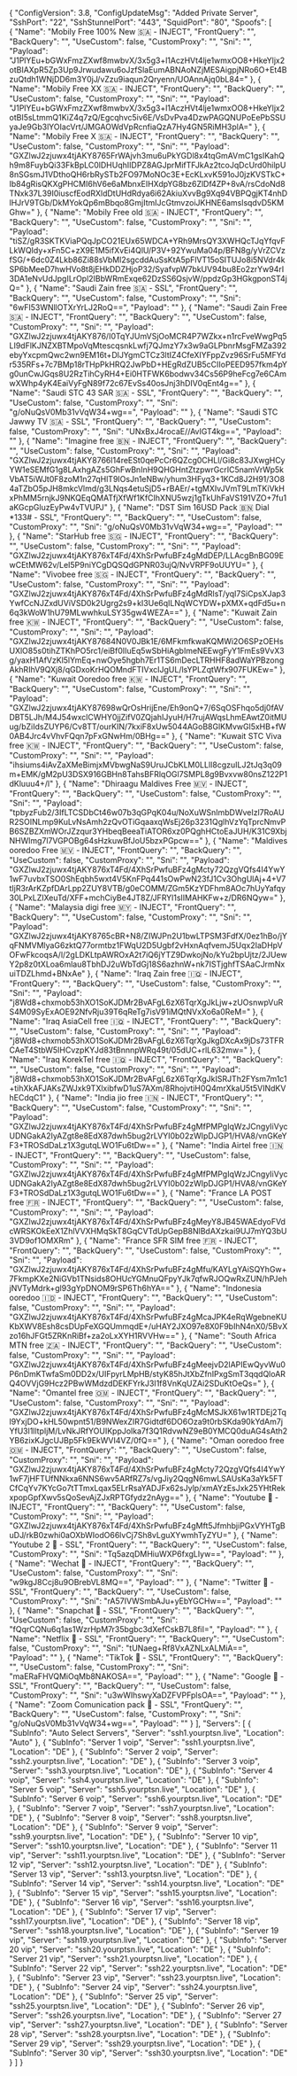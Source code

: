 {
    "ConfigVersion": 3.8,
    "ConfigUpdateMsg": "Added Private Server",
    "SshPort": "22",
    "SshStunnelPort": "443",
    "SquidPort": "80",
	"Spoofs": [  
	  {
			"Name": "Mobily Free 100% New 🇸🇦 - INJECT",
			"FrontQuery": "",
			"BackQuery": "",
			"UseCustom": false,
			"CustomProxy": "",
			"Sni": "",
			"Payload": "J1PlYEu+bGWxFmzZXwf8mwbvX/3x5g3+l1AczHVt4lje1wmxOO8+HkeYljx2otBIAXpR5Zp3Up9Jrwudawu6oJzfSlaEumABNAoNZjMESAigpjNRo6O+Et4BzuQtdh1WNjDD6m3Y0jJ/vZzu9iaqun2Qryenn/UOAnnAjq0bL84="
		}, 
{
			"Name": "Mobily Free XX 🇸🇦 - INJECT",
			"FrontQuery": "",
			"BackQuery": "",
			"UseCustom": false,
			"CustomProxy": "",
			"Sni": "",
			"Payload": "J1PlYEu+bGWxFmzZXwf8mwbvX/3x5g3+l1AczHVt4lje1wmxOO8+HkeYljx2otBI5sLtmmQ1KiZ4q7zQ/Egcqhvc5iv6E/VsDvPva4DzwPAGQNUPoEePbSSUyaJe9Gb3lYOIacVrt/JMGAOWdVpRcnfiaQzA7Hy4GN5RiMH3plA="
		}, 
{
			"Name": "Mobily Free X 🇸🇦 - INJECT",
			"FrontQuery": "",
			"BackQuery": "",
			"UseCustom": false,
			"CustomProxy": "",
			"Sni": "",
			"Payload": "GXZlwJ2zjuwx4tjAKY8765FrWAjvh3mu6uPkYGDl8x4tqGmAVmC1gsIKahQh9m8FuybQi33FkBpLC0lDHUqhIIDPZ8AGJprMifTFJkAz2tcoJqDcUrd0hilpU8nSGsmJ1VDthoQH6rbRySTb2FO97MoNOc3E+EcKLxvK591oJ0jzKVSTkC+Ib84gRisQKXgPHCMI6hV6e6aMbnxEIHXdpYG8bz6ZlDf4ZP+8vA/rsCdoNd8TNxk37L39I0iuscfEodRXldDtUHdRdya6i62AkiuXvvBg9Xq94VBPQgjKT4nhDlHJrV9TGb/DkMYokQp6mBbqo8GmjItmIJcGtmvzoiJKHNE6amslsqdvD5KMGhw="
		}, 
{
			"Name": "Mobily Free old 🇸🇦 - INJECT",
			"FrontQuery": "",
			"BackQuery": "",
			"UseCustom": false,
			"CustomProxy": "",
			"Sni": "",
			"Payload": "tiSZ/gR3SKTKViaPQqJpCO21EUx65WDCA+YRh9MrsQY3XWHQcTJqYfqvFLkWQIdy+xFn5C+zX9E1M5ifXvEi4QlU/P3V+92YwuMa04p/BFN8g/yVrZCVzfSG/+6dc0Z4Lkb86Zi88sVbMl2sgcddAuSsKtA5pFlVT15oSITUJo8i5NVdr4kSP6bMeeD7hwHVo8t8jEHkDDZHjoP32/SyafvpW7bkUV94bu8Eo2zrYw94rI3DA1eNvUdJpgILrOpl2IBbWRmExqe62DzSS6QsjvW/ppdzGp3HGkgponST4jQ="
		}, 
{
			"Name": "Saudi Zain free 🇸🇦 - SSL",
			"FrontQuery": "",
			"BackQuery": "",
			"UseCustom": false,
			"CustomProxy": "",
			"Sni": "6wFI53WNllOTXrYrLJ2RoQ==",
			"Payload": ""
		}, 
{
			"Name": "Saudi Zain Free 🇸🇦 - INJECT",
			"FrontQuery": "",
			"BackQuery": "",
			"UseCustom": false,
			"CustomProxy": "",
			"Sni": "",
			"Payload": "GXZlwJ2zjuwx4tjAKY876/I0TqYJUmVSjOoMCR4P7WZkx+n1rcFveWwgPq5LI9dFlKJNZXBTMpoVqMtescqsnkLwfj7QJmzY7x3w9aGLPbnrMsgFMZa392ebyYxcpmQwc2wn9EM16t+DlJYgmCTCz3ltIZ4CfeXIYFppZvz96SrFu5MFYdr535RFs+7c7BMp18rTHpPkHRQ2JwPbD+HEgRdZUB5cCIIoPEED957fkm4pYg0unCwJGqs8U2RzTihCyRH4+Ei0HTFWK6bodwv34Cs56P9heFcg7e6CAmwXWhp4yK4EaiVyFgN89f72c67EvSs40osJnj3hDIV0qEnt4g=="
		}, 
{
			"Name": "Saudi STC 43 SAR 🇸🇦 - SSL",
			"FrontQuery": "",
			"BackQuery": "",
			"UseCustom": false,
			"CustomProxy": "",
			"Sni": "g/oNuQsV0Mb31vVqW34+wg==",
			"Payload": ""
		}, 
{
			"Name": "Saudi STC Jawwy TV 🇸🇦 - SSL",
			"FrontQuery": "",
			"BackQuery": "",
			"UseCustom": false,
			"CustomProxy": "",
			"Sni": "UNxBxJ4rocaE//AvIGT4kg==",
			"Payload": ""
		}, 
       {
			"Name": "Imagine free 🇧🇳 - INJECT",
			"FrontQuery": "",
			"BackQuery": "",
			"UseCustom": false,
			"CustomProxy": "",
			"Sni": "",
			"Payload": "GXZlwJ2zjuwx4tjAKY8766l14reESt0qePcCr6QZcg0CHLl/Gi8c83JXwgHCyYW1eSEMfG1g8LAxhgAZs5GhFwBnInH9QHGHntZtzpwrGcrIC5namVrWp5kVbAT5iWJt0F8zoM1n27qHlT9IOsJn1eNBw/yhum3HFyq3+1KCd8J2H91/3O84aTZbO5pJH8mkcVlmd/g3LNqs4etuSjD5+rBAEr/+tgMXIvJVmT9LmTKiVkHxPhMM5rnjkJ9NKQEqQMATfjXfWf1KfCIhXNU5wzj1gTkUhFaVS191VZO+7fu1aKGcpGluzEyPw4vTVUPJ"
		}, 
       {
			"Name": "DST Sim 16USD Pack 🇧🇳  Dial *133# - SSL",
			"FrontQuery": "",
			"BackQuery": "",
			"UseCustom": false,
			"CustomProxy": "",
			"Sni": "g/oNuQsV0Mb31vVqW34+wg==",
			"Payload": ""
		}, 
{
			"Name": "StarHub free 🇸🇬 - INJECT",
			"FrontQuery": "",
			"BackQuery": "",
			"UseCustom": false,
			"CustomProxy": "",
			"Sni": "",
			"Payload": "GXZlwJ2zjuwx4tjAKY876xT4Fd/4XhSrPwfuBFz4gMdDEP/LLAcgBnBG09EwCEtMW62v/LeI5P9niYCgDQSQdGPNR03ujQ/NvVRPF9oUUYU="
		}, 
{
			"Name": "Vivobee free 🇸🇬 - INJECT",
			"FrontQuery": "",
			"BackQuery": "",
			"UseCustom": false,
			"CustomProxy": "",
			"Sni": "",
			"Payload": "GXZlwJ2zjuwx4tjAKY876xT4Fd/4XhSrPwfuBFz4gMdRlsT/yqI7SiCpsXJap3YwfCcNJZxdUViVSD0k2Ugrg2s9+kI3Ue6qILNqWCYDW+pXMX+qdFd5u+n6q3kWoW1hU79MLwwhkuLSY35gw4WEZA=="
		}, 
{
			"Name": "Kuwait Zain free 🇰🇼 - INJECT",
			"FrontQuery": "",
			"BackQuery": "",
			"UseCustom": false,
			"CustomProxy": "",
			"Sni": "",
			"Payload": "GXZlwJ2zjuwx4tjAKY87684N0V0JBk1E/6MFkmfkwaKQMWi2O6SPzOEHsUXlO85s0tihZTKhPO5rc1/eiBf0IIuEq5wSbHiAgbImeNEEwgFyY1FmEs9VvX3g/yaxH1AfVzKl5lYmEq+nwOye5hgbh7Er1TS6mDecLTRHHF8adWaYPBzongAkhRIhV9QXj8/qGDxoKrHQOMndFTIVxcIJgUL/lsYPLZqtWfx907FUKEw="
		}, 
{
			"Name": "Kuwait Ooredoo free 🇰🇼  - INJECT",
			"FrontQuery": "",
			"BackQuery": "",
			"UseCustom": false,
			"CustomProxy": "",
			"Sni": "",
			"Payload": "GXZlwJ2zjuwx4tjAKY87698wQrOsHrijEne/Eh9onQ+7/6SqOSFhqo5dj0fAVDBT5LJh/M4J54wxclCWHY0jjZifV0ZQjahIJyuH/H7rujAWqsLhmEAwtZ0itMUug/bZiIdsZUYP6/Cv8TT/ourKIN/7kxiF8xUw5044AGoB8GlKMvwGl5xHB+fW0AB4Jrc4vVhvFQqn7pFxGNwHm/0BHg=="
		}, 
{
			"Name": "Kuwait STC Viva free 🇰🇼 - INJECT",
			"FrontQuery": "",
			"BackQuery": "",
			"UseCustom": false,
			"CustomProxy": "",
			"Sni": "",
			"Payload": "ihsiums4iAvZaXMeBimjxMVbwgNaS9UruJCbKLM0LLlI8cgzuILJ2tJq3q09m+EMK/gM2pU3DSX916GBHn8TahsBFRlqOGl7SMPL8g9Bvxvw80nsZ122P1dKluuu4+/l"
		}, 
{
			"Name": "Dhiraagu Maldives Free 🇲🇻 - INJECT",
			"FrontQuery": "",
			"BackQuery": "",
			"UseCustom": false,
			"CustomProxy": "",
			"Sni": "",
			"Payload": "tpbyzFub2/3IfLTCSDbCt46w07b3qGPqK04u/NoXuWSnImbDWveIzl7RoAUR2SOINLmp9KuLvNsAmh2zQvOTiGqaaxqWsEj26p3231QglhVzYqTprcNmvPB6SZBZXmWOrJZzqur3YHbeqBeeaTiATOR6xz0PQghHCtoEaJUH/K31C9XbjNHWlmg7l7VGPOBg64sHzkuwBfJoU5bzxPGpcw=="
		}, 
{
			"Name": "Maldives ooredoo Free 🇲🇻 - INJECT",
			"FrontQuery": "",
			"BackQuery": "",
			"UseCustom": false,
			"CustomProxy": "",
			"Sni": "",
			"Payload": "GXZlwJ2zjuwx4tjAKY876xT4Fd/4XhSrPwfuBFz4gMcty72QzgVQfs4I4YwY1wF7uvbxTSO0ShEqbh5wxt4V5KnFPq441sOwPwN23fJ1Cv3OhgUlAj+4+V7tIjR3rArKZpfDArLpp2ZUY8VTB/g0eCOMM/ZGm5KzYDFhm8AOc7hUyYafqy30LPxLZIXeuTd/XFF+mchCiyBe4JT8Z/JFRYl1sIIMAHKFw+z/DR6NQyw="
		}, 
{
			"Name": "Malaysia digi free 🇲🇾 - INJECT",
			"FrontQuery": "",
			"BackQuery": "",
			"UseCustom": false,
			"CustomProxy": "",
			"Sni": "",
			"Payload": "GXZlwJ2zjuwx4tjAKY8765cBR+N8/ZIWJPn2U1bwLTPSM3FdfX/0ez1hBo/jYqFNMVMlyaG6zktQ77ormtbz1FWqU2D5Ugbf2vHxnAqfvemJ5Uqx2IaDHpVOFwFkcoqsA/l/2gLDKLtpAWROxA2t7iQ6jYTZ9DwkojNo/kYu2bpUjtz/2JUewY2p8z0tXLoa6mlau8TbhDJ2uWbTdGj18S6azhnW+nk7ISTjghfTSAaCJrmNxuiTDZLhmd+BNxAe"
		}, 
{
			"Name": "Iraq Zain free 🇮🇶  - INJECT",
			"FrontQuery": "",
			"BackQuery": "",
			"UseCustom": false,
			"CustomProxy": "",
			"Sni": "",
			"Payload": "j8Wd8+chxmob53hXO1SoKJDMr2BvAFgL6zX6TqrXgJkLjw+zUOsnwpVuRS4M09SyExAOE92NfvRju39T6qReTg7isV91iMQtNVxXo6a0ReM="
		}, 
{
			"Name": "Iraq AsiaCell free 🇮🇶  - INJECT",
			"FrontQuery": "",
			"BackQuery": "",
			"UseCustom": false,
			"CustomProxy": "",
			"Sni": "",
			"Payload": "j8Wd8+chxmob53hXO1SoKJDMr2BvAFgL6zX6TqrXgJkgDXcAx9jDs73TFRCAeT4StbW5IHCvzpKYJd83tBnnnpWRq49t/05dUC+rlL632mw="
		}, 
{
			"Name": "Iraq KorekTel free 🇮🇶  - INJECT",
			"FrontQuery": "",
			"BackQuery": "",
			"UseCustom": false,
			"CustomProxy": "",
			"Sni": "",
			"Payload": "j8Wd8+chxmob53hXO1SoKJDMr2BvAFgL6zX6TqrXgJkISRJTh2FYsm7m1c1+tihXkAFJAKsZWJxk9TXlxibfwD1uS7AXm/8RhojvtiH0Q4mrXkaU5t5VINdKVhECdqC1"
		}, 
{
			"Name": "India jio free 🇮🇳 - INJECT",
			"FrontQuery": "",
			"BackQuery": "",
			"UseCustom": false,
			"CustomProxy": "",
			"Sni": "",
			"Payload": "GXZlwJ2zjuwx4tjAKY876xT4Fd/4XhSrPwfuBFz4gMfPMPgIqWzJCngyIiVycUDNGakA2IyAZgt8e8EdX87dwh5bug2rLVYI0b02zWIpDJGP1/HVA8/vnGKeYF3+TROSdDaLz1X3gutqLWO1Fu6tDw=="
		}, 
{
			"Name": "India Airtel free 🇮🇳 - INJECT",
			"FrontQuery": "",
			"BackQuery": "",
			"UseCustom": false,
			"CustomProxy": "",
			"Sni": "",
			"Payload": "GXZlwJ2zjuwx4tjAKY876xT4Fd/4XhSrPwfuBFz4gMfPMPgIqWzJCngyIiVycUDNGakA2IyAZgt8e8EdX87dwh5bug2rLVYI0b02zWIpDJGP1/HVA8/vnGKeYF3+TROSdDaLz1X3gutqLWO1Fu6tDw=="
		}, 
{
			"Name": "France LA POST free 🇫🇷 - INJECT",
			"FrontQuery": "",
			"BackQuery": "",
			"UseCustom": false,
			"CustomProxy": "",
			"Sni": "",
			"Payload": "GXZlwJ2zjuwx4tjAKY876xT4Fd/4XhSrPwfuBFz4gMeyY8JB45WAEdyoFVdcWRSKOkEeX1ZhlVVXHMqSkT8GqCVTdUpGepB8NlBdAXzkai9UJ7mYQ3bU3VD9of1OMXRm"
		}, 
{
			"Name": "France SFR SIM free 🇫🇷 - INJECT",
			"FrontQuery": "",
			"BackQuery": "",
			"UseCustom": false,
			"CustomProxy": "",
			"Sni": "",
			"Payload": "GXZlwJ2zjuwx4tjAKY876xT4Fd/4XhSrPwfuBFz4gMfu/KAYLgYAiSQYhGw+7FkmpKXe2NiGVb1TNsids8OHUcYGMnuQFpyYJk7qfwRJOQwRxZUN/hPJehjNVTyMdrk+gl93gYpDNOM9rSP6Th6hYA=="
		}, 
{
			"Name": "Indonesia ooredoo 🇮🇩 - INJECT",
			"FrontQuery": "",
			"BackQuery": "",
			"UseCustom": false,
			"CustomProxy": "",
			"Sni": "",
			"Payload": "GXZlwJ2zjuwx4tjAKY876xT4Fd/4XhSrPwfuBFz4gMcaJPK4eRqWgebneKUKbXWV8Esh8csDUpFeXGQUmmqdE+/uHAY2JXO97e8X0F9bIhN4nX0/5BvXzo16hJFGt5ZRKnRiBf+za2oLxXYH1RVVHw=="
		}, 
{
			"Name": "South Africa MTN free 🇿🇦 - INJECT",
			"FrontQuery": "",
			"BackQuery": "",
			"UseCustom": false,
			"CustomProxy": "",
			"Sni": "",
			"Payload": "GXZlwJ2zjuwx4tjAKY876xT4Fd/4XhSrPwfuBFz4gMeejvD2lAPIEwQyvWu0P6nDmKTwfaSm0DD2x/UIFpyrLMpHB/styK85hJtXbZfnIPxgSmT3qqdQloARQ4OVVjG9Hcz2PBwWMdzdDEKFYrkJ3I1f8VnKqUZAi2SDuKtOeQs="
		}, 
{
			"Name": "Omantel free 🇴🇲 - INJECT",
			"FrontQuery": "",
			"BackQuery": "",
			"UseCustom": false,
			"CustomProxy": "",
			"Sni": "",
			"Payload": "GXZlwJ2zjuwx4tjAKY876xT4Fd/4XhSrPwfuBFz4gMcMSJkX61w1RTDEj2Tql9YxjDO+kHL50wpnt51/B9NWexZIR7Gidtdf6DO6Oza9t0rbSKda90kYdAm7jYfU3l1lltpIjM/LvNkJRfYOUIKppJolka7f3Q1RdvwNZ9eB0YMCQ0duAG4sAth2YB6zixKJgcUJBp5Fk9EkWVI4VZ/0fQ=="
		}, 
{
			"Name": "Oman ooredoo free 🇴🇲 - INJECT",
			"FrontQuery": "",
			"BackQuery": "",
			"UseCustom": false,
			"CustomProxy": "",
			"Sni": "",
			"Payload": "GXZlwJ2zjuwx4tjAKY876xT4Fd/4XhSrPwfuBFz4gMcty72QzgVQfs4I4YwY1wF7jHFTUfNNkxa6NNS6wv5ARfRZ7s/vgJiy2QqgN6mwLSAUsKa3aYk5FTCfCqYv7KYcGo7tTTmxLqax5ELrRsaYADJFx62sJylp/xmAYzEsJxk25YHtRekxpopGpfXwv5sQoSevAjZJxRPTGfydz2nAyg=="
		}, 
{
			"Name": "Youtube 💯 - INJECT",
			"FrontQuery": "",
			"BackQuery": "",
			"UseCustom": false,
			"CustomProxy": "",
			"Sni": "",
			"Payload": "GXZlwJ2zjuwx4tjAKY876xT4Fd/4XhSrPwfuBFz4gMft5JfmhbjiPGxVYHTgBuDJ/rkB0zwhi0aOXbWIodO66lvCj7Sh8vLguXYwmhTyZYU="
		}, 
{
			"Name": "Youtube 2 💯 - SSL",
			"FrontQuery": "",
			"BackQuery": "",
			"UseCustom": false,
			"CustomProxy": "",
			"Sni": "Tq5azqDMHiuWXP6fxgLIyw==",
			"Payload": ""
		}, 
{
			"Name": "Wechat 💯 - INJECT",
			"FrontQuery": "",
			"BackQuery": "",
			"UseCustom": false,
			"CustomProxy": "",
			"Sni": "w9kgJ8Ccj8u9OBrebVL8MQ==",
			"Payload": ""
		}, 
{
			"Name": "Twitter 💯 - SSL",
			"FrontQuery": "",
			"BackQuery": "",
			"UseCustom": false,
			"CustomProxy": "",
			"Sni": "rA57IVWSmbAJu+yEbYGCHw==",
			"Payload": ""
		}, 
{
			"Name": "Snapchat 💯 - SSL",
			"FrontQuery": "",
			"BackQuery": "",
			"UseCustom": false,
			"CustomProxy": "",
			"Sni": "fQqrCQNu6q1as1WzrHpM7r35bgbc3dXefCskB7L8fiI=",
			"Payload": ""
		}, 
{
			"Name": "Netflix 💯 - SSL",
			"FrontQuery": "",
			"BackQuery": "",
			"UseCustom": false,
			"CustomProxy": "",
			"Sni": "tUNaeg+Rf8VxAZNLxALMiA==",
			"Payload": ""
		}, 
{
			"Name": "TikTok 💯 - SSL",
			"FrontQuery": "",
			"BackQuery": "",
			"UseCustom": false,
			"CustomProxy": "",
			"Sni": "maERaFHVQMiOqMb8NAKOSA==",
			"Payload": ""
		}, 
{
			"Name": "Google 💯 - SSL",
			"FrontQuery": "",
			"BackQuery": "",
			"UseCustom": false,
			"CustomProxy": "",
			"Sni": "u3wWIhswyXaDZFVPFplsOA==",
			"Payload": ""
		}, 
{
			"Name": "Zoom Comunication pack 💯 - SSL",
			"FrontQuery": "",
			"BackQuery": "",
			"UseCustom": false,
			"CustomProxy": "",
			"Sni": "g/oNuQsV0Mb31vVqW34+wg==",
			"Payload": ""
		}
	],
	"Servers": [ 
	{
			"SubInfo": "Auto Select Servers",
			"Server": "ssh1.yourptsn.live",
			"Location": "Auto"
		},
		{
			"SubInfo": "Server 1 voip",
			"Server": "ssh1.yourptsn.live",
			"Location": "DE"
		},
		{
			"SubInfo": "Server 2 voip",
			"Server": "ssh2.yourptsn.live",
			"Location": "DE"
		},
		{
			"SubInfo": "Server 3 voip",
			"Server": "ssh3.yourptsn.live",
			"Location": "DE"
		},
		{
			"SubInfo": "Server 4 voip",
			"Server": "ssh4.yourptsn.live",
			"Location": "DE"
		},
		{
			"SubInfo": "Server 5 voip",
			"Server": "ssh5.yourptsn.live",
			"Location": "DE"
		},
		{
			"SubInfo": "Server 6 voip",
			"Server": "ssh6.yourptsn.live",
			"Location": "DE"
		},
		{
			"SubInfo": "Server 7 voip",
			"Server": "ssh7.yourptsn.live",
			"Location": "DE"
		},
		{
			"SubInfo": "Server 8 voip",
			"Server": "ssh8.yourptsn.live",
			"Location": "DE"
		},
		{
			"SubInfo": "Server 9 voip",
			"Server": "ssh9.yourptsn.live",
			"Location": "DE"
		},
		{
			"SubInfo": "Server 10 vip",
			"Server": "ssh10.yourptsn.live",
			"Location": "DE"
		},
		{
			"SubInfo": "Server 11 vip",
			"Server": "ssh11.yourptsn.live",
			"Location": "DE"
		},
		{
			"SubInfo": "Server 12 vip",
			"Server": "ssh12.yourptsn.live",
			"Location": "DE"
		},
		{
			"SubInfo": "Server 13 vip",
			"Server": "ssh13.yourptsn.live",
			"Location": "DE"
		},
		{
			"SubInfo": "Server 14 vip",
			"Server": "ssh14.yourptsn.live",
			"Location": "DE"
		},
		{
			"SubInfo": "Server 15 vip",
			"Server": "ssh15.yourptsn.live",
			"Location": "DE"
		},
		{
			"SubInfo": "Server 16 vip",
			"Server": "ssh16.yourptsn.live",
			"Location": "DE"
		},
		{
			"SubInfo": "Server 17 vip",
			"Server": "ssh17.yourptsn.live",
			"Location": "DE"
		},
		{
			"SubInfo": "Server 18 vip",
			"Server": "ssh18.yourptsn.live",
			"Location": "DE"
		},
		{
			"SubInfo": "Server 19 vip",
			"Server": "ssh19.yourptsn.live",
			"Location": "DE"
		},
		{
			"SubInfo": "Server 20 vip",
			"Server": "ssh20.yourptsn.live",
			"Location": "DE"
		},
		{
			"SubInfo": "Server 21 vip",
			"Server": "ssh21.yourptsn.live",
			"Location": "DE"
		},
		{
			"SubInfo": "Server 22 vip",
			"Server": "ssh22.yourptsn.live",
			"Location": "DE"
		},
		{
			"SubInfo": "Server 23 vip",
			"Server": "ssh23.yourptsn.live",
			"Location": "DE"
		},
		{
			"SubInfo": "Server 24 vip",
			"Server": "ssh24.yourptsn.live",
			"Location": "DE"
		},
		{
			"SubInfo": "Server 25 vip",
			"Server": "ssh25.yourptsn.live",
			"Location": "DE"
		},
		{
			"SubInfo": "Server 26 vip",
			"Server": "ssh26.yourptsn.live",
			"Location": "DE"
		},
		{
			"SubInfo": "Server 27 vip",
			"Server": "ssh27.yourptsn.live",
			"Location": "DE"
		},
		{
			"SubInfo": "Server 28 vip",
			"Server": "ssh28.yourptsn.live",
			"Location": "DE"
		},
		{
			"SubInfo": "Server 29 vip",
			"Server": "ssh29.yourptsn.live",
			"Location": "DE"
		},
		{
			"SubInfo": "Server 30 vip",
			"Server": "ssh30.yourptsn.live",
			"Location": "DE"
		}
	]
}
